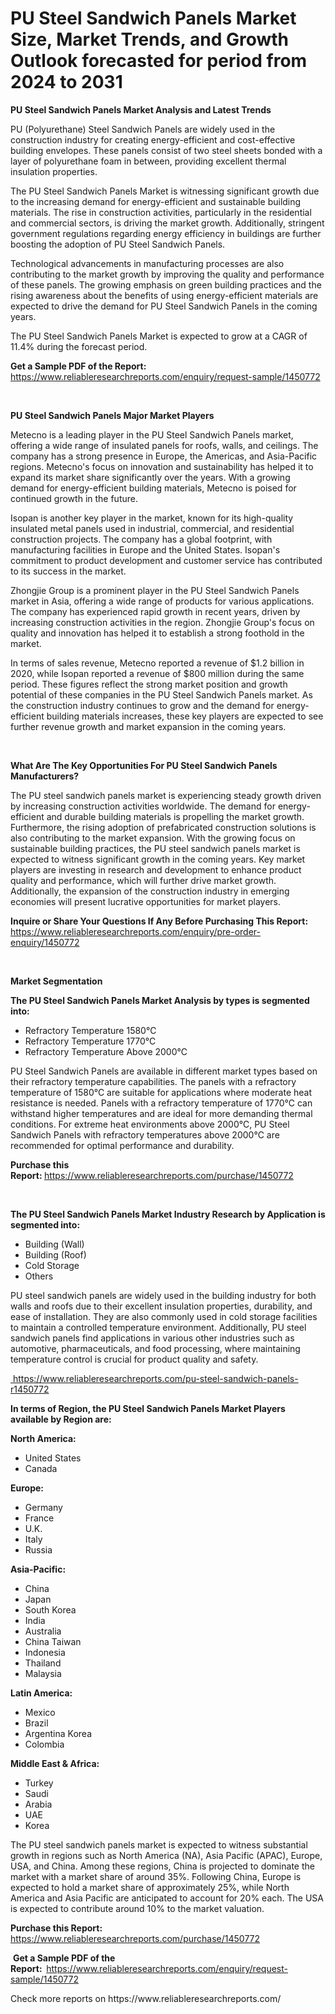 <p><h1>PU Steel Sandwich Panels Market Size, Market Trends, and Growth Outlook forecasted for period from 2024 to 2031</h1></p><p><strong>PU Steel Sandwich Panels Market Analysis and Latest Trends</strong></p>
<p><p>PU (Polyurethane) Steel Sandwich Panels are widely used in the construction industry for creating energy-efficient and cost-effective building envelopes. These panels consist of two steel sheets bonded with a layer of polyurethane foam in between, providing excellent thermal insulation properties.</p><p>The PU Steel Sandwich Panels Market is witnessing significant growth due to the increasing demand for energy-efficient and sustainable building materials. The rise in construction activities, particularly in the residential and commercial sectors, is driving the market growth. Additionally, stringent government regulations regarding energy efficiency in buildings are further boosting the adoption of PU Steel Sandwich Panels.</p><p>Technological advancements in manufacturing processes are also contributing to the market growth by improving the quality and performance of these panels. The growing emphasis on green building practices and the rising awareness about the benefits of using energy-efficient materials are expected to drive the demand for PU Steel Sandwich Panels in the coming years.</p><p>The PU Steel Sandwich Panels Market is expected to grow at a CAGR of 11.4% during the forecast period.</p></p>
<p><strong>Get a Sample PDF of the Report:&nbsp;</strong> <a href="https://www.reliableresearchreports.com/enquiry/request-sample/1450772">https://www.reliableresearchreports.com/enquiry/request-sample/1450772</a></p>
<p>&nbsp;</p>
<p><strong>PU Steel Sandwich Panels Major Market Players</strong></p>
<p><p>Metecno is a leading player in the PU Steel Sandwich Panels market, offering a wide range of insulated panels for roofs, walls, and ceilings. The company has a strong presence in Europe, the Americas, and Asia-Pacific regions. Metecno's focus on innovation and sustainability has helped it to expand its market share significantly over the years. With a growing demand for energy-efficient building materials, Metecno is poised for continued growth in the future.</p><p>Isopan is another key player in the market, known for its high-quality insulated metal panels used in industrial, commercial, and residential construction projects. The company has a global footprint, with manufacturing facilities in Europe and the United States. Isopan's commitment to product development and customer service has contributed to its success in the market.</p><p>Zhongjie Group is a prominent player in the PU Steel Sandwich Panels market in Asia, offering a wide range of products for various applications. The company has experienced rapid growth in recent years, driven by increasing construction activities in the region. Zhongjie Group's focus on quality and innovation has helped it to establish a strong foothold in the market.</p><p>In terms of sales revenue, Metecno reported a revenue of $1.2 billion in 2020, while Isopan reported a revenue of $800 million during the same period. These figures reflect the strong market position and growth potential of these companies in the PU Steel Sandwich Panels market. As the construction industry continues to grow and the demand for energy-efficient building materials increases, these key players are expected to see further revenue growth and market expansion in the coming years.</p></p>
<p>&nbsp;</p>
<p><strong>What Are The Key Opportunities For PU Steel Sandwich Panels Manufacturers?</strong></p>
<p><p>The PU steel sandwich panels market is experiencing steady growth driven by increasing construction activities worldwide. The demand for energy-efficient and durable building materials is propelling the market growth. Furthermore, the rising adoption of prefabricated construction solutions is also contributing to the market expansion. With the growing focus on sustainable building practices, the PU steel sandwich panels market is expected to witness significant growth in the coming years. Key market players are investing in research and development to enhance product quality and performance, which will further drive market growth. Additionally, the expansion of the construction industry in emerging economies will present lucrative opportunities for market players.</p></p>
<p><strong>Inquire or Share Your Questions If Any Before Purchasing This Report:</strong> <a href="https://www.reliableresearchreports.com/enquiry/pre-order-enquiry/1450772">https://www.reliableresearchreports.com/enquiry/pre-order-enquiry/1450772</a></p>
<p>&nbsp;</p>
<p><strong>Market Segmentation</strong></p>
<p><strong>The PU Steel Sandwich Panels Market Analysis by types is segmented into:</strong></p>
<p><ul><li>Refractory Temperature 1580℃</li><li>Refractory Temperature 1770℃</li><li>Refractory Temperature Above 2000℃</li></ul></p>
<p><p>PU Steel Sandwich Panels are available in different market types based on their refractory temperature capabilities. The panels with a refractory temperature of 1580℃ are suitable for applications where moderate heat resistance is needed. Panels with a refractory temperature of 1770℃ can withstand higher temperatures and are ideal for more demanding thermal conditions. For extreme heat environments above 2000℃, PU Steel Sandwich Panels with refractory temperatures above 2000℃ are recommended for optimal performance and durability.</p></p>
<p><strong>Purchase this Report:&nbsp;</strong><a href="https://www.reliableresearchreports.com/purchase/1450772">https://www.reliableresearchreports.com/purchase/1450772</a></p>
<p>&nbsp;</p>
<p><strong>The PU Steel Sandwich Panels Market Industry Research by Application is segmented into:</strong></p>
<p><ul><li>Building (Wall)</li><li>Building (Roof)</li><li>Cold Storage</li><li>Others</li></ul></p>
<p><p>PU steel sandwich panels are widely used in the building industry for both walls and roofs due to their excellent insulation properties, durability, and ease of installation. They are also commonly used in cold storage facilities to maintain a controlled temperature environment. Additionally, PU steel sandwich panels find applications in various other industries such as automotive, pharmaceuticals, and food processing, where maintaining temperature control is crucial for product quality and safety.</p></p>
<p><a href="https://www.reliableresearchreports.com/pu-steel-sandwich-panels-r1450772">&nbsp;https://www.reliableresearchreports.com/pu-steel-sandwich-panels-r1450772</a></p>
<p><strong>In terms of Region, the PU Steel Sandwich Panels Market Players available by Region are:</strong></p>
<p>
    <p> <strong> North America: </strong>
        <ul>
            <li>United States</li>
            <li>Canada</li>
        </ul>
        </p> 
    <p> <strong> Europe: </strong>
        <ul>
            <li>Germany</li>
            <li>France</li>
            <li>U.K.</li>
            <li>Italy</li>
            <li>Russia</li>
        </ul>
        </p> 
    <p> <strong> Asia-Pacific: </strong>
        <ul>
            <li>China</li>
            <li>Japan</li>
            <li>South Korea</li>
            <li>India</li>
            <li>Australia</li>
            <li>China Taiwan</li>
            <li>Indonesia</li>
            <li>Thailand</li>
            <li>Malaysia</li>
        </ul>
        </p> 
    <p> <strong> Latin America: </strong>
        <ul>
            <li>Mexico</li>
            <li>Brazil</li>
            <li>Argentina Korea</li>
            <li>Colombia</li>
        </ul>
        </p> 
    <p> <strong> Middle East & Africa: </strong>
        <ul>
            <li>Turkey</li>
            <li>Saudi</li>
            <li>Arabia</li>
            <li>UAE</li>
            <li>Korea</li>
        </ul>
    </p>
    </p>
<p><p>The PU steel sandwich panels market is expected to witness substantial growth in regions such as North America (NA), Asia Pacific (APAC), Europe, USA, and China. Among these regions, China is projected to dominate the market with a market share of around 35%. Following China, Europe is expected to hold a market share of approximately 25%, while North America and Asia Pacific are anticipated to account for 20% each. The USA is expected to contribute around 10% to the market valuation.</p></p>
<p><strong>Purchase this Report: </strong><a href="https://www.reliableresearchreports.com/purchase/1450772">https://www.reliableresearchreports.com/purchase/1450772</a></p>
<p>&nbsp;<strong>Get a Sample PDF of the Report:&nbsp;&nbsp;</strong><a href="https://www.reliableresearchreports.com/enquiry/request-sample/1450772">https://www.reliableresearchreports.com/enquiry/request-sample/1450772</a></p>
<p><strong></strong></p>
<p>Check more reports on https://www.reliableresearchreports.com/</p>